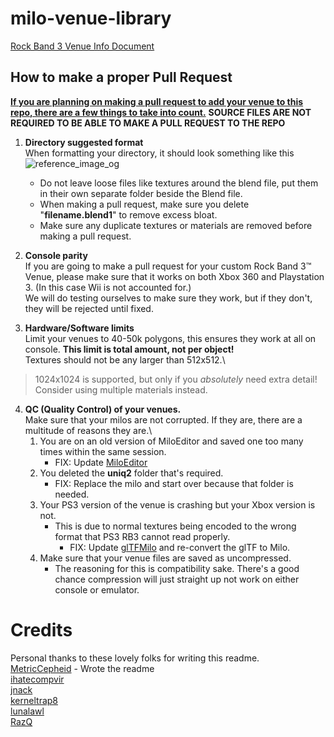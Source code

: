 # milo-venue-library
[Rock Band 3 Venue Info Document](https://docs.google.com/document/d/19qjL6bPoFSkUtJYYTEPNZ_F2iWSoJdbxr5a2iF2Aw5E/edit?usp=sharing)

## How to make a proper Pull Request
<ins>**If you are planning on making a pull request to add your venue to this repo, there are a few things to take into count.**</ins>
**SOURCE FILES ARE NOT REQUIRED TO BE ABLE TO MAKE A PULL REQUEST TO THE REPO**


1. **Directory suggested format**\
	When formatting your directory, it should look something like this\
	![reference_image_og](https://github.com/user-attachments/assets/4e343d05-9759-498a-8c88-504830b353e2)
	- Do not leave loose files like textures around the blend file, put them in their own separate folder beside the Blend file.
	- When making a pull request, make sure you delete "**filename.blend1**" to remove excess bloat.
	- Make sure any duplicate textures or materials are removed before making a pull request.



2. **Console parity**\
	If you are going to make a pull request for your custom Rock Band 3:tm: Venue, please make sure that it works on both Xbox 360 and Playstation 3. (In this case Wii is not accounted for.)\
	We will do testing ourselves to make sure they work, but if they don't, they will be rejected until fixed.



3. **Hardware/Software limits**\
	Limit your venues to 40-50k polygons, this ensures they work at all on console. **This limit is total amount, not per object!**\
	Textures should not be any larger than 512x512.\
> 1024x1024 is supported, but only if you *absolutely* need extra detail! Consider using multiple materials instead.



4. **QC (Quality Control) of your venues.**\
	Make sure that your milos are not corrupted. If they are, there are a multitude of reasons they are.\
	1. You are on an old version of MiloEditor and saved one too many times within the same session.
  	   - FIX: Update [MiloEditor](https://github.com/ihatecompvir/MiloEditor)
	2. You deleted the **uniq2** folder that's required.
  	   - FIX: Replace the milo and start over because that folder is needed.
	3. Your PS3 version of the venue is crashing but your Xbox version is not.
  	   - This is due to normal textures being encoded to the wrong format that PS3 RB3 cannot read properly.
	     - FIX: Update [glTFMilo](https://github.com/ihatecompvir/glTFMilo) and re-convert the glTF to Milo.
	4. Make sure that your venue files are saved as uncompressed.
	   - The reasoning for this is compatibility sake. There's a good chance compression will just straight up not work on either console or emulator.


# Credits
Personal thanks to these lovely folks for writing this readme.\
[MetricCepheid](https://github.com/MetricCepheid) - Wrote the readme\
[ihatecompvir](https://github.com/ihatecompvir)\
[jnack](https://github.com/jnackmclain)\
[kerneltrap8](https://github.com/kernaltrap8)\
[lunalawl](https://github.com/lunalawl)\
[RazQ](https://github.com/razq)
